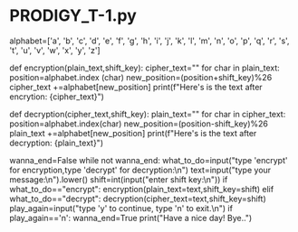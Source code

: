 # PRODIGY_T-1.py
alphabet=['a', 'b', 'c', 'd', 'e', 'f', 'g', 'h', 'i', 'j', 'k', 'l', 'm', 'n', 'o', 'p', 'q', 'r', 's', 't', 'u', 'v', 'w', 'x', 'y', 'z']

def encryption(plain_text,shift_key): 
    cipher_text=""
    for char in plain_text:                            
            position=alphabet.index (char)
            new_position=(position+shift_key)%26
            cipher_text +=alphabet[new_position]
    print(f"Here's is the text after encrytion: {cipher_text}")   

def decryption(cipher_text,shift_key):
    plain_text=""
    for char in cipher_text: 
            position=alphabet.index(char)
            new_position=(position-shift_key)%26
            plain_text +=alphabet[new_position]
    print(f"Here's is the text after decryption: {plain_text}") 

wanna_end=False
while not wanna_end:
    what_to_do=input("type 'encrypt' for encryption,type 'decrypt' for decryption:\n")
    text=input("type your message:\n").lower()
    shift=int(input("enter shift key:\n"))
    if what_to_do=="encrypt":
        encryption(plain_text=text,shift_key=shift)
    elif what_to_do=="decrypt":
        decryption(cipher_text=text,shift_key=shift)
    play_again=input("type 'y' to continue, type 'n' to exit.\n")
    if play_again=='n':
        wanna_end=True
        print("Have a nice day! Bye..")
